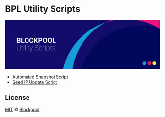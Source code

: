 # BPL Utility Scripts

<p align="center">
    <img src="/banner.png" />
</p>

- [Automated Snapshot Script](snapshots/)
- [Seed IP Update Script](update-peers/)

## License
[MIT](LICENSE) © [Blockpool](https://blockpool.io)
